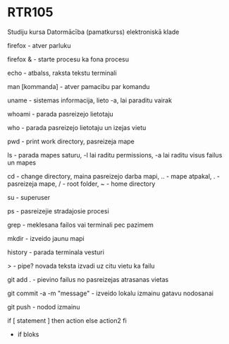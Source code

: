 # RTR105
Studiju kursa Datormācība (pamatkurss) elektroniskā klade

firefox - atver parluku

firefox & - starte procesu ka fona procesu

echo - atbalss, raksta tekstu terminali

man \[kommanda\]  - atver pamacibu par komandu

uname - sistemas informacija, lieto -a, lai paraditu vairak

whoami - parada pasreizejo lietotaju

who - parada pasreizejo lietotaju un izejas vietu

pwd - print work directory, pasreizeja mape

ls - parada mapes saturu, -l lai raditu permissions, -a lai raditu visus failus un mapes

cd - change directory, maina pasreizejo darba mapi, .. - mape atpakal, . - pasreizeja mape, / - root folder, ~ - home directory

su - superuser

ps - pasreizejie stradajosie procesi

grep - meklesana failos vai terminali pec pazimem

mkdir - izveido jaunu mapi

history - parada terminala vesturi

\> - pipe? novada teksta izvadi uz citu vietu ka failu

git add . - pievino failus no pasreizejas atrasanas vietas

git commit -a -m "message" - izveido lokalu izmainu gatavu nodosanai

git push - nodod izmainu

if [ statement ]
then
	action
else
	action2
fi

- if bloks
